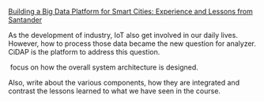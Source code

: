 [Building a Big Data Platform for Smart Cities: Experience and Lessons from Santander](https://ieeexplore.ieee.org/abstract/document/7207275/)

As the development of industry, IoT also get involved in our daily lives. However, how to process those data became the new question for analyzer. CiDAP is the platform to address this question. 


 focus on how the overall system architecture is designed.   

Also, write about the various components, how they are integrated and contrast the lessons learned to what we have seen in the course.